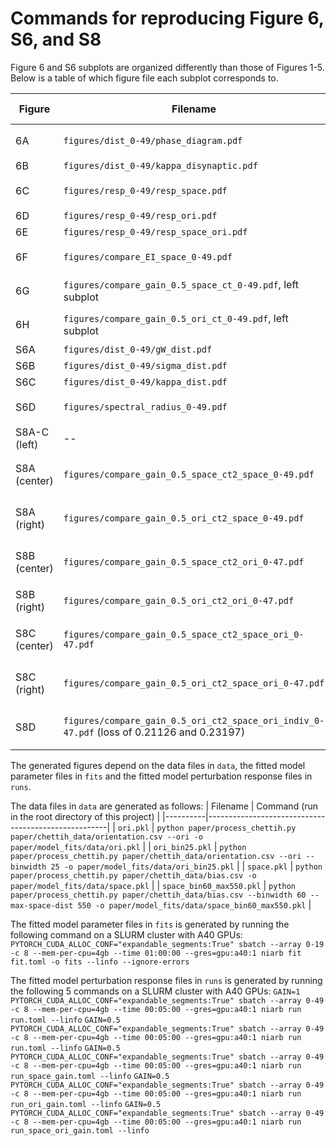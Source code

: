 # Commands for reproducing Figure 6, S6, and S8
Figure 6 and S6 subplots are organized differently than those of Figures 1-5. Below is a table of which figure file each subplot corresponds to.

| Figure | Filename | Command (run in the current directory) |
|--------|----------| -------------------------------------- |
| 6A | `figures/dist_0-49/phase_diagram.pdf` | `INDICES=0-49 niarb plot plot/pairplot.toml -o figures/dist_0-49 --linfo --progress` |
| 6B | `figures/dist_0-49/kappa_disynaptic.pdf` | Same as 6A |
| 6C | `figures/resp_0-49/resp_space.pdf` | `INDICES=0-49 niarb plot plot/resp.toml -o figures/resp_0-49 --linfo --progress` |
| 6D | `figures/resp_0-49/resp_ori.pdf` | Same as 6C |
| 6E | `figures/resp_0-49/resp_space_ori.pdf` | Same as 6C |
| 6F | `figures/compare_EI_space_0-49.pdf` | `INDICES=0-49 niarb plot plot/compare_EI_space.toml -o figures --linfo --progress` |
| 6G | `figures/compare_gain_0.5_space_ct_0-49.pdf`, left subplot | `GAIN=0.5 INDICES=0-49 niarb plot plot/compare_gain_space_ct.toml -o figures --linfo --progress` |
| 6H | `figures/compare_gain_0.5_ori_ct_0-49.pdf`, left subplot | `GAIN=0.5 INDICES=0-49 niarb plot plot/compare_gain_ori_ct.toml -o figures --linfo --progress` |
| S6A | `figures/dist_0-49/gW_dist.pdf` | Same as 6A |
| S6B | `figures/dist_0-49/sigma_dist.pdf` | Same as 6A |
| S6C | `figures/dist_0-49/kappa_dist.pdf` | Same as 6A |
| S6D | `figures/spectral_radius_0-49.pdf` | `INDICES=0-49 niarb plot plot/weights_eigvals.toml -o figures --linfo --progress` |
| S8A-C (left) | -- | See `paper/README.md` |
| S8A (center) | `figures/compare_gain_0.5_space_ct2_space_0-49.pdf` | `GAIN=0.5 KIND=space INDICES=0-49 niarb plot plot/compare_gain_space_ct2.toml -o figures --linfo --progress` |
| S8A (right) | `figures/compare_gain_0.5_ori_ct2_space_0-49.pdf` | `GAIN=0.5 KIND=space INDICES=0-49 niarb plot plot/compare_gain_ori_ct2.toml -o figures --linfo --progress` |
| S8B (center) | `figures/compare_gain_0.5_space_ct2_ori_0-47.pdf` | `GAIN=0.5 KIND=ori INDICES=0-47 niarb plot plot/compare_gain_space_ct2.toml -o figures --linfo --progress` |
| S8B (right) | `figures/compare_gain_0.5_ori_ct2_ori_0-47.pdf` | `GAIN=0.5 KIND=ori INDICES=0-47 niarb plot plot/compare_gain_ori_ct2.toml -o figures --linfo --progress` |
| S8C (center) | `figures/compare_gain_0.5_space_ct2_space_ori_0-47.pdf` | `GAIN=0.5 KIND=space_ori INDICES=0-47 niarb plot plot/compare_gain_space_ct2.toml -o figures --linfo --progress` |
| S8C (right) | `figures/compare_gain_0.5_ori_ct2_space_ori_0-47.pdf` | `GAIN=0.5 KIND=space_ori INDICES=0-47 niarb plot plot/compare_gain_ori_ct2.toml -o figures --linfo --progress` |
| S8D | `figures/compare_gain_0.5_ori_ct2_space_ori_indiv_0-47.pdf` (loss of 0.21126 and 0.23197) | `GAIN=0.5 KIND=space_ori INDICES=0-47 niarb plot plot/compare_gain_ori_ct2_indiv.toml -o figures --linfo --progress` |

The generated figures depend on the data files in `data`, the fitted model parameter files in `fits` and the fitted model perturbation response files in `runs`.

The data files in `data` are generated as follows:
| Filename | Command (run in the root directory of this project) |
|----------|-----------------------------------------------------|
| `ori.pkl` | `python paper/process_chettih.py paper/chettih_data/orientation.csv --ori -o paper/model_fits/data/ori.pkl` |
| `ori_bin25.pkl` | `python paper/process_chettih.py paper/chettih_data/orientation.csv --ori --binwidth 25 -o paper/model_fits/data/ori_bin25.pkl` |
| `space.pkl` | `python paper/process_chettih.py paper/chettih_data/bias.csv -o paper/model_fits/data/space.pkl` |
| `space_bin60_max550.pkl` | `python paper/process_chettih.py paper/chettih_data/bias.csv --binwidth 60 --max-space-dist 550 -o paper/model_fits/data/space_bin60_max550.pkl` |

The fitted model parameter files in `fits` is generated by running the following command on a SLURM cluster with A40 GPUs:
`PYTORCH_CUDA_ALLOC_CONF="expandable_segments:True" sbatch --array 0-19 -c 8 --mem-per-cpu=4gb --time 01:00:00 --gres=gpu:a40:1 niarb fit fit.toml -o fits --linfo --ignore-errors`

The fitted model perturbation response files in `runs` is generated by running the following 5 commands on a SLURM cluster with A40 GPUs:
`GAIN=1 PYTORCH_CUDA_ALLOC_CONF="expandable_segments:True" sbatch --array 0-49 -c 8 --mem-per-cpu=4gb --time 00:05:00 --gres=gpu:a40:1 niarb run run.toml --linfo`
`GAIN=0.5 PYTORCH_CUDA_ALLOC_CONF="expandable_segments:True" sbatch --array 0-49 -c 8 --mem-per-cpu=4gb --time 00:05:00 --gres=gpu:a40:1 niarb run run.toml --linfo`
`GAIN=0.5 PYTORCH_CUDA_ALLOC_CONF="expandable_segments:True" sbatch --array 0-49 -c 8 --mem-per-cpu=4gb --time 00:05:00 --gres=gpu:a40:1 niarb run run_space_gain.toml --linfo`
`GAIN=0.5 PYTORCH_CUDA_ALLOC_CONF="expandable_segments:True" sbatch --array 0-49 -c 8 --mem-per-cpu=4gb --time 00:05:00 --gres=gpu:a40:1 niarb run run_ori_gain.toml --linfo`
`GAIN=0.5 PYTORCH_CUDA_ALLOC_CONF="expandable_segments:True" sbatch --array 0-49 -c 8 --mem-per-cpu=4gb --time 00:05:00 --gres=gpu:a40:1 niarb run run_space_ori_gain.toml --linfo`
